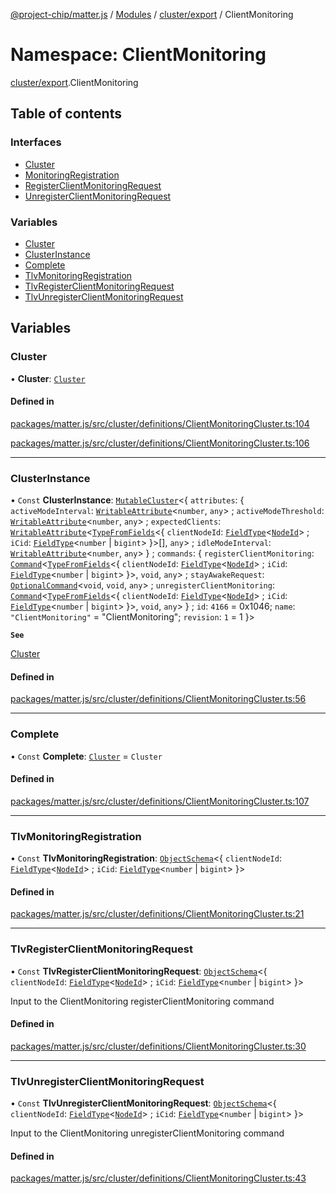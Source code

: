 [@project-chip/matter.js](../README.md) / [Modules](../modules.md) / [cluster/export](cluster_export.md) / ClientMonitoring

# Namespace: ClientMonitoring

[cluster/export](cluster_export.md).ClientMonitoring

## Table of contents

### Interfaces

- [Cluster](../interfaces/cluster_export.ClientMonitoring.Cluster.md)
- [MonitoringRegistration](../interfaces/cluster_export.ClientMonitoring.MonitoringRegistration.md)
- [RegisterClientMonitoringRequest](../interfaces/cluster_export.ClientMonitoring.RegisterClientMonitoringRequest.md)
- [UnregisterClientMonitoringRequest](../interfaces/cluster_export.ClientMonitoring.UnregisterClientMonitoringRequest.md)

### Variables

- [Cluster](cluster_export.ClientMonitoring.md#cluster)
- [ClusterInstance](cluster_export.ClientMonitoring.md#clusterinstance)
- [Complete](cluster_export.ClientMonitoring.md#complete)
- [TlvMonitoringRegistration](cluster_export.ClientMonitoring.md#tlvmonitoringregistration)
- [TlvRegisterClientMonitoringRequest](cluster_export.ClientMonitoring.md#tlvregisterclientmonitoringrequest)
- [TlvUnregisterClientMonitoringRequest](cluster_export.ClientMonitoring.md#tlvunregisterclientmonitoringrequest)

## Variables

### Cluster

• **Cluster**: [`Cluster`](../interfaces/cluster_export.ClientMonitoring.Cluster.md)

#### Defined in

[packages/matter.js/src/cluster/definitions/ClientMonitoringCluster.ts:104](https://github.com/project-chip/matter.js/blob/558e12c94a201592c28c7bc0743705360b3e5ca6/packages/matter.js/src/cluster/definitions/ClientMonitoringCluster.ts#L104)

[packages/matter.js/src/cluster/definitions/ClientMonitoringCluster.ts:106](https://github.com/project-chip/matter.js/blob/558e12c94a201592c28c7bc0743705360b3e5ca6/packages/matter.js/src/cluster/definitions/ClientMonitoringCluster.ts#L106)

___

### ClusterInstance

• `Const` **ClusterInstance**: [`MutableCluster`](../interfaces/cluster_export.MutableCluster-1.md)\<\{ `attributes`: \{ `activeModeInterval`: [`WritableAttribute`](../interfaces/cluster_export.WritableAttribute.md)\<`number`, `any`\> ; `activeModeThreshold`: [`WritableAttribute`](../interfaces/cluster_export.WritableAttribute.md)\<`number`, `any`\> ; `expectedClients`: [`WritableAttribute`](../interfaces/cluster_export.WritableAttribute.md)\<[`TypeFromFields`](tlv_export.md#typefromfields)\<\{ `clientNodeId`: [`FieldType`](../interfaces/tlv_export.FieldType.md)\<[`NodeId`](datatype_export.md#nodeid)\> ; `iCid`: [`FieldType`](../interfaces/tlv_export.FieldType.md)\<`number` \| `bigint`\>  }\>[], `any`\> ; `idleModeInterval`: [`WritableAttribute`](../interfaces/cluster_export.WritableAttribute.md)\<`number`, `any`\>  } ; `commands`: \{ `registerClientMonitoring`: [`Command`](../interfaces/cluster_export.Command.md)\<[`TypeFromFields`](tlv_export.md#typefromfields)\<\{ `clientNodeId`: [`FieldType`](../interfaces/tlv_export.FieldType.md)\<[`NodeId`](datatype_export.md#nodeid)\> ; `iCid`: [`FieldType`](../interfaces/tlv_export.FieldType.md)\<`number` \| `bigint`\>  }\>, `void`, `any`\> ; `stayAwakeRequest`: [`OptionalCommand`](../interfaces/cluster_export.OptionalCommand.md)\<`void`, `void`, `any`\> ; `unregisterClientMonitoring`: [`Command`](../interfaces/cluster_export.Command.md)\<[`TypeFromFields`](tlv_export.md#typefromfields)\<\{ `clientNodeId`: [`FieldType`](../interfaces/tlv_export.FieldType.md)\<[`NodeId`](datatype_export.md#nodeid)\> ; `iCid`: [`FieldType`](../interfaces/tlv_export.FieldType.md)\<`number` \| `bigint`\>  }\>, `void`, `any`\>  } ; `id`: ``4166`` = 0x1046; `name`: ``"ClientMonitoring"`` = "ClientMonitoring"; `revision`: ``1`` = 1 }\>

**`See`**

[Cluster](cluster_export.ClientMonitoring.md#cluster)

#### Defined in

[packages/matter.js/src/cluster/definitions/ClientMonitoringCluster.ts:56](https://github.com/project-chip/matter.js/blob/558e12c94a201592c28c7bc0743705360b3e5ca6/packages/matter.js/src/cluster/definitions/ClientMonitoringCluster.ts#L56)

___

### Complete

• `Const` **Complete**: [`Cluster`](../interfaces/cluster_export.ClientMonitoring.Cluster.md) = `Cluster`

#### Defined in

[packages/matter.js/src/cluster/definitions/ClientMonitoringCluster.ts:107](https://github.com/project-chip/matter.js/blob/558e12c94a201592c28c7bc0743705360b3e5ca6/packages/matter.js/src/cluster/definitions/ClientMonitoringCluster.ts#L107)

___

### TlvMonitoringRegistration

• `Const` **TlvMonitoringRegistration**: [`ObjectSchema`](../classes/tlv_export.ObjectSchema.md)\<\{ `clientNodeId`: [`FieldType`](../interfaces/tlv_export.FieldType.md)\<[`NodeId`](datatype_export.md#nodeid)\> ; `iCid`: [`FieldType`](../interfaces/tlv_export.FieldType.md)\<`number` \| `bigint`\>  }\>

#### Defined in

[packages/matter.js/src/cluster/definitions/ClientMonitoringCluster.ts:21](https://github.com/project-chip/matter.js/blob/558e12c94a201592c28c7bc0743705360b3e5ca6/packages/matter.js/src/cluster/definitions/ClientMonitoringCluster.ts#L21)

___

### TlvRegisterClientMonitoringRequest

• `Const` **TlvRegisterClientMonitoringRequest**: [`ObjectSchema`](../classes/tlv_export.ObjectSchema.md)\<\{ `clientNodeId`: [`FieldType`](../interfaces/tlv_export.FieldType.md)\<[`NodeId`](datatype_export.md#nodeid)\> ; `iCid`: [`FieldType`](../interfaces/tlv_export.FieldType.md)\<`number` \| `bigint`\>  }\>

Input to the ClientMonitoring registerClientMonitoring command

#### Defined in

[packages/matter.js/src/cluster/definitions/ClientMonitoringCluster.ts:30](https://github.com/project-chip/matter.js/blob/558e12c94a201592c28c7bc0743705360b3e5ca6/packages/matter.js/src/cluster/definitions/ClientMonitoringCluster.ts#L30)

___

### TlvUnregisterClientMonitoringRequest

• `Const` **TlvUnregisterClientMonitoringRequest**: [`ObjectSchema`](../classes/tlv_export.ObjectSchema.md)\<\{ `clientNodeId`: [`FieldType`](../interfaces/tlv_export.FieldType.md)\<[`NodeId`](datatype_export.md#nodeid)\> ; `iCid`: [`FieldType`](../interfaces/tlv_export.FieldType.md)\<`number` \| `bigint`\>  }\>

Input to the ClientMonitoring unregisterClientMonitoring command

#### Defined in

[packages/matter.js/src/cluster/definitions/ClientMonitoringCluster.ts:43](https://github.com/project-chip/matter.js/blob/558e12c94a201592c28c7bc0743705360b3e5ca6/packages/matter.js/src/cluster/definitions/ClientMonitoringCluster.ts#L43)
